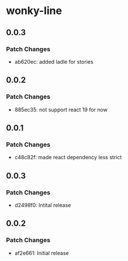 # wonky-line

## 0.0.3

### Patch Changes

- ab620ec: added ladle for stories

## 0.0.2

### Patch Changes

- 885ec35: not support react 19 for now

## 0.0.1

### Patch Changes

- c48c82f: made react dependency less strict

## 0.0.3

### Patch Changes

- d2498f0: Intital release

## 0.0.2

### Patch Changes

- af2e661: Initial release
